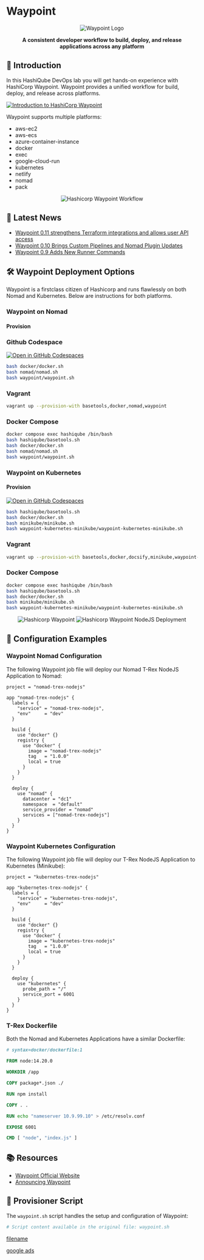 # Waypoint

<div align="center">
  <img src="images/waypoint-logo.png?raw=true" alt="Waypoint Logo">
  <p><strong>A consistent developer workflow to build, deploy, and release applications across any platform</strong></p>
</div>

## 🚀 Introduction

In this HashiQube DevOps lab you will get hands-on experience with HashiCorp Waypoint. Waypoint provides a unified workflow for build, deploy, and release across platforms.

<div class="iframe_container">
  <a href="https://www.youtube.com/watch?v=JL0Qeq4A6So">
    <img src="images/maxresdefault.jpeg" alt="Introduction to HashiCorp Waypoint">
  </a>
</div>

Waypoint supports multiple platforms:

- aws-ec2
- aws-ecs
- azure-container-instance
- docker
- exec
- google-cloud-run
- kubernetes
- netlify
- nomad
- pack

<div align="center">
  <img src="images/waypoint-workflow.png?raw=true" alt="Hashicorp Waypoint Workflow">
</div>

## 📰 Latest News

- [Waypoint 0.11 strengthens Terraform integrations and allows user API access](https://www.hashicorp.com/blog/waypoint-0-11-strengthens-terraform-integrations-and-allows-user-api-access)
- [Waypoint 0.10 Brings Custom Pipelines and Nomad Plugin Updates](https://www.hashicorp.com/blog/waypoint-0-10-brings-custom-pipelines-and-nomad-plugin-updates)
- [Waypoint 0.9 Adds New Runner Commands](https://www.hashicorp.com/blog/waypoint-0-9-adds-new-runner-commands)

## 🛠️ Waypoint Deployment Options

Waypoint is a firstclass citizen of Hashicorp and runs flawlessly on both Nomad and Kubernetes. Below are instructions for both platforms.

### Waypoint on Nomad

#### Provision

<!-- tabs:start -->

### **Github Codespace**

[![Open in GitHub Codespaces](https://github.com/codespaces/badge.svg)](https://codespaces.new/star3am/hashiqube?quickstart=1)

```bash
bash docker/docker.sh
bash nomad/nomad.sh
bash waypoint/waypoint.sh
```

### **Vagrant**

```bash
vagrant up --provision-with basetools,docker,nomad,waypoint
```

### **Docker Compose**

```bash
docker compose exec hashiqube /bin/bash
bash hashiqube/basetools.sh
bash docker/docker.sh
bash nomad/nomad.sh
bash waypoint/waypoint.sh
```
<!-- tabs:end -->

### Waypoint on Kubernetes

#### Provision

<!-- tabs:start -->

[![Open in GitHub Codespaces](https://github.com/codespaces/badge.svg)](https://codespaces.new/star3am/hashiqube?quickstart=1)

```bash
bash hashiqube/basetools.sh
bash docker/docker.sh
bash minikube/minikube.sh
bash waypoint-kubernetes-minikube/waypoint-kubernetes-minikube.sh
```

### **Vagrant**

```bash
vagrant up --provision-with basetools,docker,docsify,minikube,waypoint-kubernetes-minikube
```

### **Docker Compose**

```bash
docker compose exec hashiqube /bin/bash
bash hashiqube/basetools.sh
bash docker/docker.sh
bash minikube/minikube.sh
bash waypoint-kubernetes-minikube/waypoint-kubernetes-minikube.sh
```
<!-- tabs:end -->

<div align="center">
  <img src="images/waypoint.png?raw=true" alt="Hashicorp Waypoint">
  <img src="images/waypoint-nodejs-deployment.png?raw=true" alt="Hashicorp Waypoint NodeJS Deployment">
</div>

## 📄 Configuration Examples

### Waypoint Nomad Configuration

The following Waypoint job file will deploy our Nomad T-Rex NodeJS Application to Nomad:

```hcl
project = "nomad-trex-nodejs"

app "nomad-trex-nodejs" {
  labels = {
    "service" = "nomad-trex-nodejs",
    "env"     = "dev"
  }

  build {
    use "docker" {}
    registry {
      use "docker" {
        image = "nomad-trex-nodejs"
        tag   = "1.0.0"
        local = true
      }
    }
  }

  deploy {
    use "nomad" {
      datacenter = "dc1"
      namespace  = "default"
      service_provider = "nomad"
      services = ["nomad-trex-nodejs"]
    }
  }
}
```

### Waypoint Kubernetes Configuration

The following Waypoint job file will deploy our T-Rex NodeJS Application to Kubernetes (Minikube):

```hcl
project = "kubernetes-trex-nodejs"

app "kubernetes-trex-nodejs" {
  labels = {
    "service" = "kubernetes-trex-nodejs",
    "env"     = "dev"
  }

  build {
    use "docker" {}
    registry {
      use "docker" {
        image = "kubernetes-trex-nodejs"
        tag   = "1.0.0"
        local = true
      }
    }
  }

  deploy {
    use "kubernetes" {
      probe_path = "/"
      service_port = 6001
    }
  }
}
```

### T-Rex Dockerfile

Both the Nomad and Kubernetes Applications have a similar Dockerfile:

```Dockerfile
# syntax=docker/dockerfile:1

FROM node:14.20.0

WORKDIR /app

COPY package*.json ./

RUN npm install

COPY . .

RUN echo "nameserver 10.9.99.10" > /etc/resolv.conf

EXPOSE 6001

CMD [ "node", "index.js" ]
```

## 📚 Resources

- [Waypoint Official Website](https://www.waypointproject.io/)
- [Announcing Waypoint](https://www.hashicorp.com/blog/announcing-waypoint)

## 🔧 Provisioner Script

The `waypoint.sh` script handles the setup and configuration of Waypoint:

```bash
# Script content available in the original file: waypoint.sh
```

[filename](waypoint.sh ':include :type=code')

[google ads](../googleads.html ':include :type=iframe width=100% height=300px')
